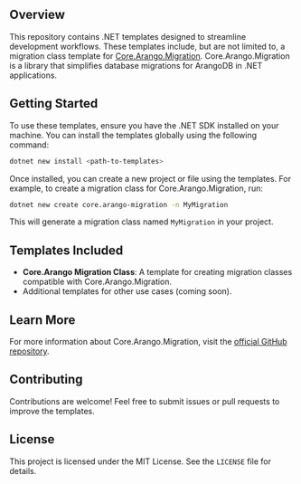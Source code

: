 ## Overview

This repository contains .NET templates designed to streamline development workflows. These templates include, but are not limited to, a migration class template for [Core.Arango.Migration](https://github.com/coronabytes/dotnet-arangodb-extensions). Core.Arango.Migration is a library that simplifies database migrations for ArangoDB in .NET applications.

## Getting Started

To use these templates, ensure you have the .NET SDK installed on your machine. You can install the templates globally using the following command:

```bash
dotnet new install <path-to-templates>
```

Once installed, you can create a new project or file using the templates. For example, to create a migration class for Core.Arango.Migration, run:

```bash
dotnet new create core.arango-migration -n MyMigration
```

This will generate a migration class named `MyMigration` in your project.

## Templates Included

- **Core.Arango Migration Class**: A template for creating migration classes compatible with Core.Arango.Migration.
- Additional templates for other use cases (coming soon).

## Learn More

For more information about Core.Arango.Migration, visit the [official GitHub repository](https://github.com/coronabytes/dotnet-arangodb-extensions).

## Contributing

Contributions are welcome! Feel free to submit issues or pull requests to improve the templates.

## License

This project is licensed under the MIT License. See the `LICENSE` file for details.